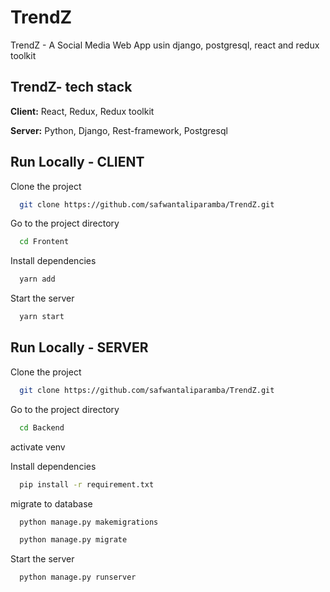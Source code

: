 
# TrendZ

TrendZ - A Social Media Web App usin django, postgresql, react and redux toolkit


## TrendZ- tech stack

**Client:** React, Redux, Redux toolkit

**Server:** Python, Django, Rest-framework, Postgresql


## Run Locally - CLIENT

Clone the project

```bash
  git clone https://github.com/safwantaliparamba/TrendZ.git
```

Go to the project directory

```bash
  cd Frontent
```

Install dependencies

```bash
  yarn add
```

Start the server

```bash
  yarn start
```
## Run Locally - SERVER

Clone the project

```bash
  git clone https://github.com/safwantaliparamba/TrendZ.git
```

Go to the project directory

```bash
  cd Backend
```

activate venv

Install dependencies

```bash
  pip install -r requirement.txt
```
migrate to database

```bash
  python manage.py makemigrations

  python manage.py migrate
```

Start the server

```bash
  python manage.py runserver
```


